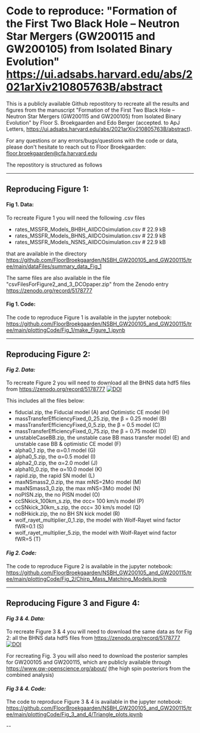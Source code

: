 # Code to reproduce: "Formation of the First Two Black Hole – Neutron Star Mergers (GW200115 and GW200105) from Isolated Binary Evolution" <https://ui.adsabs.harvard.edu/abs/2021arXiv210805763B/abstract> 
This is a publicly available Github repostitory to recreate all the results and figures from the manuscript "Formation of the First Two Black Hole – Neutron Star Mergers (GW200115 and GW200105) from Isolated Binary Evolution" by Floor S. Broekgaarden and Edo Berger (accepted. to ApJ Letters, <https://ui.adsabs.harvard.edu/abs/2021arXiv210805763B/abstract>). 


For any questions or any errors/bugs/questions with the code or data, please don't hesitate to reach out to Floor Broekgaarden: floor.broekgaarden@cfa.harvard.edu


The repostitory is structured as follows 

-----------------------------------------

## Reproducing Figure 1:

#### Fig 1. Data:

To recreate Figure 1 you will need the following .csv files
 - rates_MSSFR_Models_BHBH_AllDCOsimulation.csv # 22.9 kB
 - rates_MSSFR_Models_BHNS_AllDCOsimulation.csv # 22.9 kB
 - rates_MSSFR_Models_NSNS_AllDCOsimulation.csv # 22.9 kB


that are available in the directory 
https://github.com/FloorBroekgaarden/NSBH_GW200105_and_GW200115/tree/main/dataFiles/summary_data_Fig_1

The same files are also available in the file "csvFilesForFigure2_and_3_DCOpaper.zip" from the Zenodo entry  https://zenodo.org/record/5178777

#### Fig 1. Code:
The code to reproduce Figure 1 is available in the jupyter notebook:
https://github.com/FloorBroekgaarden/NSBH_GW200105_and_GW200115/tree/main/plottingCode/Fig_1/make_Figure_1.ipynb  

-----------------------------------------

## Reproducing Figure 2:

#### *Fig 2. Data:*

To recreate Figure 2 you will need to download all the BHNS data hdf5 files from https://zenodo.org/record/5178777  [![DOI](https://zenodo.org/badge/DOI/10.5281/zenodo.5178777.svg)](https://doi.org/10.5281/zenodo.5178777)

This includes all the files below:

 * fiducial.zip,  the Fiducial model (A) and Optimistic CE model (H)
 * massTransferEfficiencyFixed_0_25.zip, the β = 0.25 model (B) 
 * massTransferEfficiencyFixed_0_5.zip, the β = 0.5 model (C) 
 * massTransferEfficiencyFixed_0_75.zip, the β = 0.75 model (D)
 * unstableCaseBB.zip, the unstable case BB mass transfer model (E) and unstable case BB & optimistic CE model (F) 
 * alpha0_1 zip, the α=0.1 model (G) 
 * alpha0_5.zip, the α=0.5 model (I) 
 * alpha2_0.zip, the α=2.0 model (J) 
 * alpha10_0.zip, the α=10.0 model (K) 
 * rapid.zip, the rapid SN model (L) 
 * maxNSmass2_0.zip, the max mNS=2M⊙ model (M) 
 * maxNSmass3_0.zip, the max mNS=3M⊙ model (N)
 * noPISN.zip, the no PISN model (O) 
 * ccSNkick_100km_s.zip, the σcc= 100 km/s model (P) 
 * ccSNkick_30km_s.zip, the σcc= 30 km/s model (Q)
 * noBHkick.zip, the no BH SN kick model (R)
 * wolf_rayet_multiplier_0_1.zip, the model with Wolf-Rayet wind factor fWR=0.1 (S)
 * wolf_rayet_multiplier_5.zip, the model with Wolf-Rayet wind factor fWR=5 (T)



#### *Fig 2. Code:*
The code to reproduce Figure 2 is available in the jupyter notebook:
https://github.com/FloorBroekgaarden/NSBH_GW200105_and_GW200115/tree/main/plottingCode/Fig_2/Chirp_Mass_Matching_Models.ipynb 

-----------------------------------------

## Reproducing Figure 3 and Figure 4:

#### *Fig 3 & 4. Data:*

To recreate Figure 3 & 4 you will need to download the same data as for Fig 2: all the BHNS data hdf5 files from https://zenodo.org/record/5178777  [![DOI](https://zenodo.org/badge/DOI/10.5281/zenodo.5178777.svg)](https://doi.org/10.5281/zenodo.5178777)

For recreating Fig. 3 you will also need to download the posterior samples for GW200105 and GW200115, which are publicly available through https://www.gw-openscience.org/about/ (the high spin posteriors from the combined analysis)



#### *Fig 3 & 4. Code:*
The code to reproduce Figure 3 & 4 is available in the jupyter notebook:
https://github.com/FloorBroekgaarden/NSBH_GW200105_and_GW200115/tree/main/plottingCode/Fig_3_and_4/Triangle_plots.ipynb 

-- 





